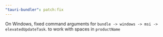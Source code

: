 ```yaml
---
"tauri-bundler": patch:fix
---
```


On Windows, fixed command arguments for `bundle -> windows -> msi -> elevatedUpdateTask`. to work with spaces in `productName`
